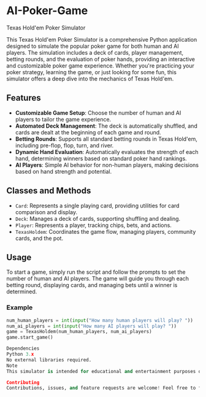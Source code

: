# AI-Poker-Game
Texas Hold'em Poker Simulator 

This Texas Hold'em Poker Simulator is a comprehensive Python application designed to simulate the popular poker game for both human and AI players. The simulation includes a deck of cards, player management, betting rounds, and the evaluation of poker hands, providing an interactive and customizable poker game experience. Whether you're practicing your poker strategy, learning the game, or just looking for some fun, this simulator offers a deep dive into the mechanics of Texas Hold'em.

## Features

- **Customizable Game Setup**: Choose the number of human and AI players to tailor the game experience.
- **Automated Deck Management**: The deck is automatically shuffled, and cards are dealt at the beginning of each game and round.
- **Betting Rounds**: Supports all standard betting rounds in Texas Hold'em, including pre-flop, flop, turn, and river.
- **Dynamic Hand Evaluation**: Automatically evaluates the strength of each hand, determining winners based on standard poker hand rankings.
- **AI Players**: Simple AI behavior for non-human players, making decisions based on hand strength and potential.

## Classes and Methods

- `Card`: Represents a single playing card, providing utilities for card comparison and display.
- `Deck`: Manages a deck of cards, supporting shuffling and dealing.
- `Player`: Represents a player, tracking chips, bets, and actions.
- `TexasHoldem`: Coordinates the game flow, managing players, community cards, and the pot.

## Usage

To start a game, simply run the script and follow the prompts to set the number of human and AI players. The game will guide you through each betting round, displaying cards, and managing bets until a winner is determined.

### Example

```python
num_human_players = int(input("How many human players will play? "))
num_ai_players = int(input("How many AI players will play? "))
game = TexasHoldem(num_human_players, num_ai_players)
game.start_game()

Dependencies
Python 3.x
No external libraries required.
Note
This simulator is intended for educational and entertainment purposes only. It simulates a basic version of Texas Hold'em poker and includes simple AI for non-human players. The AI logic is basic and meant to demonstrate the potential for further development.

Contributing
Contributions, issues, and feature requests are welcome! Feel free to fork the repository and submit pull requests with your improvements.

